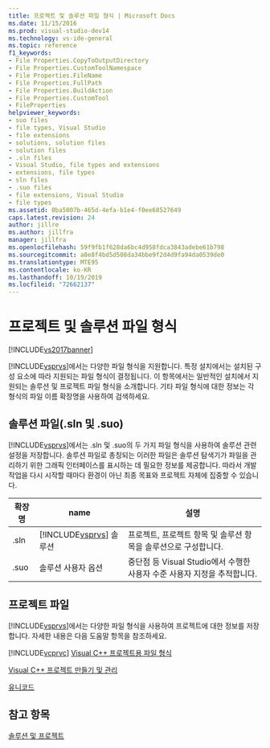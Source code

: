 ```yaml
---
title: 프로젝트 및 솔루션 파일 형식 | Microsoft Docs
ms.date: 11/15/2016
ms.prod: visual-studio-dev14
ms.technology: vs-ide-general
ms.topic: reference
f1_keywords:
- File Properties.CopyToOutputDirectory
- File Properties.CustomToolNamespace
- File Properties.FileName
- File Properties.FullPath
- File Properties.BuildAction
- File Properties.CustomTool
- FileProperties
helpviewer_keywords:
- suo files
- file types, Visual Studio
- file extensions
- solutions, solution files
- solution files
- .sln files
- Visual Studio, file types and extensions
- extensions, file types
- sln files
- .suo files
- file extensions, Visual Studio
- file types
ms.assetid: 0ba5007b-465d-4efa-b1e4-f0ee68527649
caps.latest.revision: 24
author: jillre
ms.author: jillfra
manager: jillfra
ms.openlocfilehash: 59f9fb1f628da6bc4d958fdca3843adebe61b798
ms.sourcegitcommit: a8e8f4bd5d508da34bbe9f2d4d9fa94da0539de0
ms.translationtype: MTE95
ms.contentlocale: ko-KR
ms.lasthandoff: 10/19/2019
ms.locfileid: "72662137"
---
```

# <a name="project-and-solution-file-types"></a>프로젝트 및 솔루션 파일 형식
[!INCLUDE[vs2017banner](../../includes/vs2017banner.md)]

[!INCLUDE[vsprvs](../../includes/vsprvs-md.md)]에서는 다양한 파일 형식을 지원합니다. 특정 설치에서는 설치된 구성 요소에 따라 지원되는 파일 형식이 결정됩니다. 이 항목에서는 일반적인 설치에서 지원되는 솔루션 및 프로젝트 파일 형식을 소개합니다. 기타 파일 형식에 대한 정보는 각 형식의 파일 이름 확장명을 사용하여 검색하세요.

## <a name="solution-files-sln-and-suo"></a>솔루션 파일(.sln 및 .suo)
 [!INCLUDE[vsprvs](../../includes/vsprvs-md.md)]에서는 .sln 및 .suo의 두 가지 파일 형식을 사용하여 솔루션 관련 설정을 저장합니다. 솔루션 파일로 총칭되는 이러한 파일은 솔루션 탐색기가 파일을 관리하기 위한 그래픽 인터페이스를 표시하는 데 필요한 정보를 제공합니다. 따라서 개발 작업을 다시 시작할 때마다 환경이 아닌 최종 목표와 프로젝트 자체에 집중할 수 있습니다.

|확장명|name|설명|
|---------------|----------|-----------------|
|.sln|[!INCLUDE[vsprvs](../../includes/vsprvs-md.md)] 솔루션|프로젝트, 프로젝트 항목 및 솔루션 항목을 솔루션으로 구성합니다.|
|.suo|솔루션 사용자 옵션|중단점 등 Visual Studio에서 수행한 사용자 수준 사용자 지정을 추적합니다.|

## <a name="project-files"></a>프로젝트 파일
 [!INCLUDE[vsprvs](../../includes/vsprvs-md.md)]에서는 다양한 파일 형식을 사용하여 프로젝트에 대한 정보를 저장합니다. 자세한 내용은 다음 도움말 항목을 참조하세요.

 [!INCLUDE[vcprvc](../../includes/vcprvc-md.md)]
 [Visual C++ 프로젝트용 파일 형식](https://msdn.microsoft.com/library/2b0ee2e0-ae81-4185-9bb9-11da3c99a283)

 [Visual C++ 프로젝트 만들기 및 관리](https://msdn.microsoft.com/library/11003cd8-9046-4630-a189-a32bf3b88047)

 [유니코드](https://msdn.microsoft.com/library/1002004b-4113-4380-bf63-e1570934b793)

## <a name="see-also"></a>참고 항목
 [솔루션 및 프로젝트](../../ide/solutions-and-projects-in-visual-studio.md)
